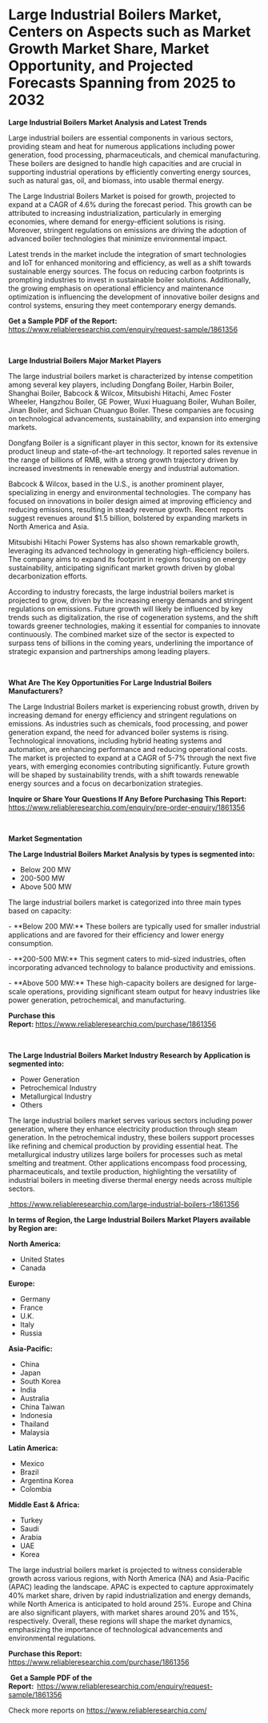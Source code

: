 <p><h1>Large Industrial Boilers Market, Centers on Aspects such as Market Growth Market Share, Market Opportunity, and Projected Forecasts Spanning from 2025 to 2032</h1></p><p><strong>Large Industrial Boilers Market Analysis and Latest Trends</strong></p>
<p><p>Large industrial boilers are essential components in various sectors, providing steam and heat for numerous applications including power generation, food processing, pharmaceuticals, and chemical manufacturing. These boilers are designed to handle high capacities and are crucial in supporting industrial operations by efficiently converting energy sources, such as natural gas, oil, and biomass, into usable thermal energy.</p><p>The Large Industrial Boilers Market is poised for growth, projected to expand at a CAGR of 4.6% during the forecast period. This growth can be attributed to increasing industrialization, particularly in emerging economies, where demand for energy-efficient solutions is rising. Moreover, stringent regulations on emissions are driving the adoption of advanced boiler technologies that minimize environmental impact. </p><p>Latest trends in the market include the integration of smart technologies and IoT for enhanced monitoring and efficiency, as well as a shift towards sustainable energy sources. The focus on reducing carbon footprints is prompting industries to invest in sustainable boiler solutions. Additionally, the growing emphasis on operational efficiency and maintenance optimization is influencing the development of innovative boiler designs and control systems, ensuring they meet contemporary energy demands.</p></p>
<p><strong>Get a Sample PDF of the Report:&nbsp;</strong> <a href="https://www.reliableresearchiq.com/enquiry/request-sample/1861356?utm_campaign=2739&utm_medium=2&utm_source=Github&utm_content=ia&utm_term=11042025&utm_id=large-industrial-boilers">https://www.reliableresearchiq.com/enquiry/request-sample/1861356</a></p>
<p>&nbsp;</p>
<p><strong>Large Industrial Boilers Major Market Players</strong></p>
<p><p>The large industrial boilers market is characterized by intense competition among several key players, including Dongfang Boiler, Harbin Boiler, Shanghai Boiler, Babcock & Wilcox, Mitsubishi Hitachi, Amec Foster Wheeler, Hangzhou Boiler, GE Power, Wuxi Huaguang Boiler, Wuhan Boiler, Jinan Boiler, and Sichuan Chuanguo Boiler. These companies are focusing on technological advancements, sustainability, and expansion into emerging markets.</p><p>Dongfang Boiler is a significant player in this sector, known for its extensive product lineup and state-of-the-art technology. It reported sales revenue in the range of billions of RMB, with a strong growth trajectory driven by increased investments in renewable energy and industrial automation.</p><p>Babcock & Wilcox, based in the U.S., is another prominent player, specializing in energy and environmental technologies. The company has focused on innovations in boiler design aimed at improving efficiency and reducing emissions, resulting in steady revenue growth. Recent reports suggest revenues around $1.5 billion, bolstered by expanding markets in North America and Asia.</p><p>Mitsubishi Hitachi Power Systems has also shown remarkable growth, leveraging its advanced technology in generating high-efficiency boilers. The company aims to expand its footprint in regions focusing on energy sustainability, anticipating significant market growth driven by global decarbonization efforts.</p><p>According to industry forecasts, the large industrial boilers market is projected to grow, driven by the increasing energy demands and stringent regulations on emissions. Future growth will likely be influenced by key trends such as digitalization, the rise of cogeneration systems, and the shift towards greener technologies, making it essential for companies to innovate continuously. The combined market size of the sector is expected to surpass tens of billions in the coming years, underlining the importance of strategic expansion and partnerships among leading players.</p></p>
<p>&nbsp;</p>
<p><strong>What Are The Key Opportunities For Large Industrial Boilers Manufacturers?</strong></p>
<p><p>The Large Industrial Boilers market is experiencing robust growth, driven by increasing demand for energy efficiency and stringent regulations on emissions. As industries such as chemicals, food processing, and power generation expand, the need for advanced boiler systems is rising. Technological innovations, including hybrid heating systems and automation, are enhancing performance and reducing operational costs. The market is projected to expand at a CAGR of 5-7% through the next five years, with emerging economies contributing significantly. Future growth will be shaped by sustainability trends, with a shift towards renewable energy sources and a focus on decarbonization strategies.</p></p>
<p><strong>Inquire or Share Your Questions If Any Before Purchasing This Report:</strong> <a href="https://www.reliableresearchiq.com/enquiry/pre-order-enquiry/1861356?utm_campaign=2739&utm_medium=2&utm_source=Github&utm_content=ia&utm_term=11042025&utm_id=large-industrial-boilers">https://www.reliableresearchiq.com/enquiry/pre-order-enquiry/1861356</a></p>
<p>&nbsp;</p>
<p><strong>Market Segmentation</strong></p>
<p><strong>The Large Industrial Boilers Market Analysis by types is segmented into:</strong></p>
<p><ul><li>Below 200 MW</li><li>200-500 MW</li><li>Above 500 MW</li></ul></p>
<p><p>The large industrial boilers market is categorized into three main types based on capacity: </p><p>- **Below 200 MW:** These boilers are typically used for smaller industrial applications and are favored for their efficiency and lower energy consumption.</p><p>  </p><p>- **200-500 MW:** This segment caters to mid-sized industries, often incorporating advanced technology to balance productivity and emissions.</p><p>- **Above 500 MW:** These high-capacity boilers are designed for large-scale operations, providing significant steam output for heavy industries like power generation, petrochemical, and manufacturing.</p></p>
<p><strong>Purchase this Report:&nbsp;</strong><a href="https://www.reliableresearchiq.com/purchase/1861356?utm_campaign=2739&utm_medium=2&utm_source=Github&utm_content=ia&utm_term=11042025&utm_id=large-industrial-boilers">https://www.reliableresearchiq.com/purchase/1861356</a></p>
<p>&nbsp;</p>
<p><strong>The Large Industrial Boilers Market Industry Research by Application is segmented into:</strong></p>
<p><ul><li>Power Generation</li><li>Petrochemical Industry</li><li>Metallurgical Industry</li><li>Others</li></ul></p>
<p><p>The large industrial boilers market serves various sectors including power generation, where they enhance electricity production through steam generation. In the petrochemical industry, these boilers support processes like refining and chemical production by providing essential heat. The metallurgical industry utilizes large boilers for processes such as metal smelting and treatment. Other applications encompass food processing, pharmaceuticals, and textile production, highlighting the versatility of industrial boilers in meeting diverse thermal energy needs across multiple sectors.</p></p>
<p><a href="https://www.reliableresearchiq.com/large-industrial-boilers-r1861356?utm_campaign=2739&utm_medium=2&utm_source=Github&utm_content=ia&utm_term=11042025&utm_id=large-industrial-boilers">&nbsp;https://www.reliableresearchiq.com/large-industrial-boilers-r1861356</a></p>
<p><strong>In terms of Region, the Large Industrial Boilers Market Players available by Region are:</strong></p>
<p>
    <p> <strong> North America: </strong>
        <ul>
            <li>United States</li>
            <li>Canada</li>
        </ul>
        </p> 
    <p> <strong> Europe: </strong>
        <ul>
            <li>Germany</li>
            <li>France</li>
            <li>U.K.</li>
            <li>Italy</li>
            <li>Russia</li>
        </ul>
        </p> 
    <p> <strong> Asia-Pacific: </strong>
        <ul>
            <li>China</li>
            <li>Japan</li>
            <li>South Korea</li>
            <li>India</li>
            <li>Australia</li>
            <li>China Taiwan</li>
            <li>Indonesia</li>
            <li>Thailand</li>
            <li>Malaysia</li>
        </ul>
        </p> 
    <p> <strong> Latin America: </strong>
        <ul>
            <li>Mexico</li>
            <li>Brazil</li>
            <li>Argentina Korea</li>
            <li>Colombia</li>
        </ul>
        </p> 
    <p> <strong> Middle East & Africa: </strong>
        <ul>
            <li>Turkey</li>
            <li>Saudi</li>
            <li>Arabia</li>
            <li>UAE</li>
            <li>Korea</li>
        </ul>
    </p>
    </p>
<p><p>The large industrial boilers market is projected to witness considerable growth across various regions, with North America (NA) and Asia-Pacific (APAC) leading the landscape. APAC is expected to capture approximately 40% market share, driven by rapid industrialization and energy demands, while North America is anticipated to hold around 25%. Europe and China are also significant players, with market shares around 20% and 15%, respectively. Overall, these regions will shape the market dynamics, emphasizing the importance of technological advancements and environmental regulations.</p></p>
<p><strong>Purchase this Report: </strong><a href="https://www.reliableresearchiq.com/purchase/1861356?utm_campaign=2739&utm_medium=2&utm_source=Github&utm_content=ia&utm_term=11042025&utm_id=large-industrial-boilers">https://www.reliableresearchiq.com/purchase/1861356</a></p>
<p>&nbsp;<strong>Get a Sample PDF of the Report:&nbsp;&nbsp;</strong><a href="https://www.reliableresearchiq.com/enquiry/request-sample/1861356?utm_campaign=2739&utm_medium=2&utm_source=Github&utm_content=ia&utm_term=11042025&utm_id=large-industrial-boilers">https://www.reliableresearchiq.com/enquiry/request-sample/1861356</a></p>
<p><strong></strong></p>
<p>Check more reports on <a href="https://www.reliableresearchiq.com/?utm_campaign=2739&utm_medium=2&utm_source=Github&utm_content=ia&utm_term=11042025&utm_id=large-industrial-boilers">https://www.reliableresearchiq.com/</a></p>